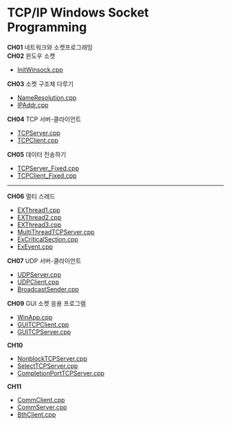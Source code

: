 # TCP/IP Windows Socket Programming

**CH01** 네트워크와 소켓프로그래밍<br>
**CH02** 윈도우 소켓
- [InitWinsock.cpp](https://github.com/waeandway/NetworkProgramming/blob/master/CH02/InitWinsock.cpp) 

**CH03** 소켓 구조체 다루기
- [NameResolution.cpp](https://github.com/waeandway/NetworkProgramming/blob/master/CH03/NameResolution.cpp)
- [IPAddr.cpp](https://github.com/waeandway/NetworkProgramming/blob/master/CH03/IPAddr.cpp)

**CH04** TCP 서버-클라이언트
- [TCPServer.cpp](https://github.com/waeandway/NetworkProgramming/blob/master/CH04/TCPServer.cpp)
- [TCPClient.cpp](https://github.com/waeandway/NetworkProgramming/blob/master/CH04/TCPClient.cpp)

**CH05** 데이터 전송하기
- [TCPServer_Fixed.cpp](https://github.com/waeandway/NetworkProgramming/blob/master/CH05/TCPServer_Fixed.cpp)
- [TCPClient_Fixed.cpp](https://github.com/waeandway/NetworkProgramming/blob/master/CH05/TCPClient_Fixed.cpp)

---

**CH06** 멀티 스레드
- [EXThread1.cpp](https://github.com/waeandway/NetworkProgramming/blob/master/CH06/ExThread1.cpp)
- [EXThread2.cpp](https://github.com/waeandway/NetworkProgramming/blob/master/CH06/ExThread2.cpp)
- [EXThread3.cpp](https://github.com/waeandway/NetworkProgramming/blob/master/CH06/ExThread3.cpp)
- [MultiThreadTCPServer.cpp](https://github.com/waeandway/NetworkProgramming/blob/master/CH06/MultiThreadTCPServer.cpp)
- [ExCriticalSection.cpp](https://github.com/waeandway/NetworkProgramming/blob/master/CH06/ExCriticalSection.cpp)
- [ExEvent.cpp](https://github.com/waeandway/NetworkProgramming/blob/master/CH06/ExEvent.cpp)


**CH07** UDP 서버-클라이언트
- [UDPServer.cpp](https://github.com/waeandway/NetworkProgramming/blob/master/CH07/UDPServer.cpp)
- [UDPClient.cpp](https://github.com/waeandway/NetworkProgramming/blob/master/CH07/UDPClient.cpp)
- [BroadcastSender.cpp](https://github.com/waeandway/NetworkProgramming/blob/master/CH07/BroadcastSender.cpp)

**CH09** GUI 소켓 응용 프로그램
- [WinApp.cpp](https://github.com/waeandway/NetworkProgramming/blob/master/CH09/WinApp.cpp)
- [GUITCPClient.cpp](https://github.com/waeandway/NetworkProgramming/blob/master/CH09/GUITCPClient.cpp)
- [GUITCPServer.cpp](https://github.com/waeandway/NetworkProgramming/blob/master/CH09/GUITCPServer.cpp)

**CH10**
- [NonblockTCPServer.cpp](https://github.com/waeandway/NetworkProgramming/blob/master/CH010/NonblockTCPServer.cpp)
- [SelectTCPServer.cpp](https://github.com/waeandway/NetworkProgramming/blob/master/CH010/SelectTCPServer.cpp)
- [CompletionPortTCPServer.cpp](https://github.com/waeandway/NetworkProgramming/blob/master/CH010/CompletionPortTCPServer.cpp)

**CH11**
- [CommClient.cpp](https://github.com/waeandway/NetworkProgramming/blob/master/CH011/CommClient.cpp)
- [CommServer.cpp](https://github.com/waeandway/NetworkProgramming/blob/master/CH011/CommServer.cpp)
- [BthClient.cpp](https://github.com/waeandway/NetworkProgramming/blob/master/CH011/BthClient.cpp)

